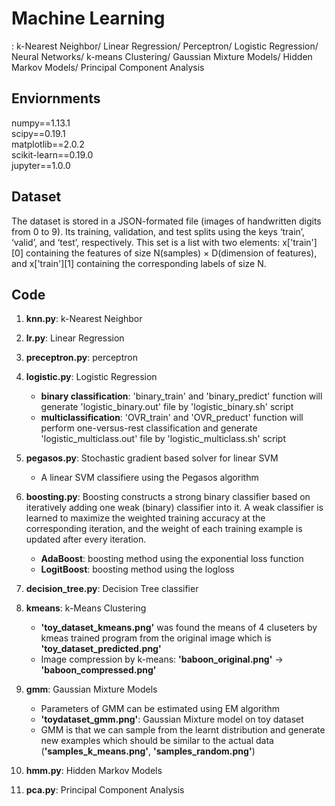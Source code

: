 # Machine Learning
: k-Nearest Neighbor/ Linear Regression/ Perceptron/ Logistic Regression/ Neural Networks/ k-means Clustering/ Gaussian Mixture Models/ Hidden Markov Models/ Principal Component Analysis

## Enviornments
numpy==1.13.1<br />
scipy==0.19.1<br />
matplotlib==2.0.2<br />
scikit-learn==0.19.0<br />
jupyter==1.0.0<br />

## Dataset
The dataset is stored in a JSON-formated file (images of handwritten digits from 0 to 9).
Its training, validation, and test splits using the keys ‘train’, ‘valid’, and ‘test’, respectively.
This set is a list with two elements: x['train'][0] containing the features of size N(samples) × D(dimension of features),
and x['train'][1] containing the corresponding labels of size N.

## Code
1. __knn.py__: k-Nearest Neighbor 

2. __lr.py__: Linear Regression 

3. __preceptron.py__: perceptron 

4. __logistic.py__: Logistic Regression
   - __binary classification__: 'binary_train' and 'binary_predict' function will generate 'logistic_binary.out' file by 'logistic_binary.sh' script
   - __multiclassification__: 'OVR_train' and 'OVR_preduct' function will perform one-versus-rest classification and generate 'logistic_multiclass.out' file by 'logistic_multiclass.sh' script

5. __pegasos.py__: Stochastic gradient based solver for linear SVM
   - A linear SVM classifiere using the Pegasos algorithm

6. __boosting.py__: Boosting constructs a strong binary classifier based on iteratively adding one weak (binary) classifier into it. A weak classifier is learned to maximize the weighted training accuracy at the corresponding iteration, and the weight of each training example is updated after every iteration.
   - __AdaBoost__: boosting method using the exponential loss function
   - __LogitBoost__: boosting method using the logloss

7. __decision_tree.py__: Decision Tree classifier

8. __kmeans__: k-Means Clustering
   - __'toy_dataset_kmeans.png'__ was found the means of 4 cluseters by kmeas trained program from the original image which is __'toy_dataset_predicted.png'__
   - Image compression by k-means: __'baboon_original.png'__ -> __'baboon_compressed.png'__

9. __gmm__: Gaussian Mixture Models 
   - Parameters of GMM can be estimated using EM algorithm
   - __'toydataset_gmm.png'__: Gaussian Mixture model on toy dataset
   - GMM is that we can sample from the learnt distribution and generate new examples which should be similar to the actual data (__'samples_k_means.png'__, __'samples_random.png'__)

10. __hmm.py__: Hidden Markov Models

11. __pca.py__: Principal Component Analysis
